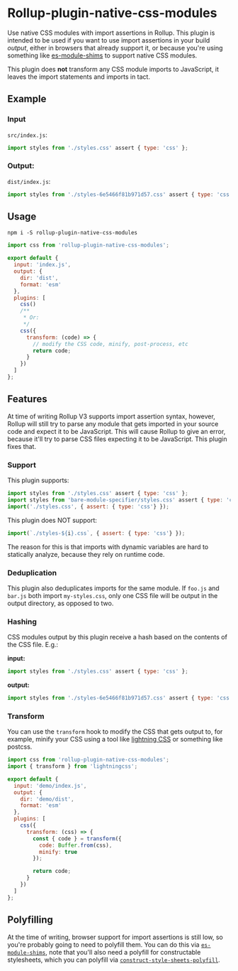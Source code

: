 # Rollup-plugin-native-css-modules

Use native CSS modules with import assertions in Rollup. This plugin is intended to be used if you want to use import assertions in your build _output_, either in browsers that already support it, or because you're using something like [es-module-shims](https://github.com/guybedford/es-module-shims) to support native CSS modules. 

This plugin does **not** transform any CSS module imports to JavaScript, it leaves the import statements and imports in tact.

## Example
### Input

`src/index.js`:
```js
import styles from './styles.css' assert { type: 'css' };
```

### Output:

`dist/index.js`:
```js
import styles from './styles-6e5466f81b971d57.css' assert { type: 'css' };
```

## Usage

```
npm i -S rollup-plugin-native-css-modules
```

```js
import css from 'rollup-plugin-native-css-modules';

export default {
  input: 'index.js',
  output: {
    dir: 'dist',
    format: 'esm'
  },
  plugins: [
    css()
    /**
     * Or:
     */
    css({
      transform: (code) => {
        // modify the CSS code, minify, post-process, etc
        return code;
      }
    })
  ]
};
```

## Features

At time of writing Rollup V3 supports import assertion syntax, however, Rollup will still try to parse any module that gets imported in your source code and expect it to be JavaScript. This will cause Rollup to give an error, because it'll try to parse CSS files expecting it to be JavaScript. This plugin fixes that.

### Support

This plugin supports:

```js
import styles from './styles.css' assert { type: 'css' };
import styles from 'bare-module-specifier/styles.css' assert { type: 'css' };
import('./styles.css', { assert: { type: 'css'} });
```

This plugin does NOT support:
```js
import(`./styles-${i}.css`, { assert: { type: 'css'} });
```

The reason for this is that imports with dynamic variables are hard to statically analyze, because they rely on runtime code.

### Deduplication

This plugin also deduplicates imports for the same module. If `foo.js` and `bar.js` both import `my-styles.css`, only one CSS file will be output in the output directory, as opposed to two.

### Hashing

CSS modules output by this plugin receive a hash based on the contents of the CSS file. E.g.:

**input:**
```js
import styles from './styles.css' assert { type: 'css' };
```

**output:**
```js
import styles from './styles-6e5466f81b971d57.css' assert { type: 'css' };
```

### Transform

You can use the `transform` hook to modify the CSS that gets output to, for example, minify your CSS using a tool like [lightning CSS](https://lightningcss.dev/docs.html) or something like postcss.


```js
import css from 'rollup-plugin-native-css-modules';
import { transform } from 'lightningcss';

export default {
  input: 'demo/index.js',
  output: {
    dir: 'demo/dist',
    format: 'esm'
  },
  plugins: [
    css({
      transform: (css) => {
        const { code } = transform({
          code: Buffer.from(css),
          minify: true
        });

        return code;
      }
    })
  ]
};
```

## Polyfilling

At the time of writing, browser support for import assertions is still low, so you're probably going to need to polyfill them. You can do this via [`es-module-shims`](https://github.com/guybedford/es-module-shims), note that you'll also need a polyfill for constructable stylesheets, which you can polyfill via [`construct-style-sheets-polyfill`](https://www.npmjs.com/package/construct-style-sheets-polyfill).